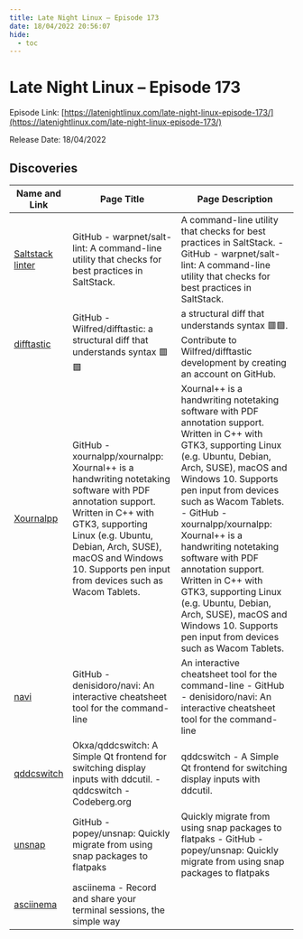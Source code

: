 ```yaml
---
title: Late Night Linux – Episode 173
date: 18/04/2022 20:56:07
hide:
  - toc
---
```


# Late Night Linux – Episode 173

Episode Link: [https://latenightlinux.com/late-night-linux-episode-173/](https://latenightlinux.com/late-night-linux-episode-173/)

Release Date: 18/04/2022

## Discoveries

| Name and Link | Page Title | Page Description |
| ------------- | ---------- | ---------------- |
| [Saltstack linter](https://github.com/warpnet/salt-lint/) | GitHub - warpnet/salt-lint: A command-line utility that checks for best practices in SaltStack. | A command-line utility that checks for best practices in SaltStack. - GitHub - warpnet/salt-lint: A command-line utility that checks for best practices in SaltStack. |
| [difftastic](https://github.com/Wilfred/difftastic) | GitHub - Wilfred/difftastic: a structural diff that understands syntax 🟥🟩 | a structural diff that understands syntax 🟥🟩. Contribute to Wilfred/difftastic development by creating an account on GitHub. |
| [Xournalpp](https://github.com/xournalpp/xournalpp) | GitHub - xournalpp/xournalpp: Xournal++ is a handwriting notetaking software with PDF annotation support. Written in C++ with GTK3, supporting Linux (e.g. Ubuntu, Debian, Arch, SUSE), macOS and Windows 10. Supports pen input from devices such as Wacom Tablets. | Xournal++ is a handwriting notetaking software with PDF annotation support. Written in C++ with GTK3, supporting Linux (e.g. Ubuntu, Debian, Arch, SUSE), macOS and Windows 10. Supports pen input from devices such as Wacom Tablets. - GitHub - xournalpp/xournalpp: Xournal++ is a handwriting notetaking software with PDF annotation support. Written in C++ with GTK3, supporting Linux (e.g. Ubuntu, Debian, Arch, SUSE), macOS and Windows 10. Supports pen input from devices such as Wacom Tablets. |
| [navi](https://github.com/denisidoro/navi) | GitHub - denisidoro/navi: An interactive cheatsheet tool for the command-line | An interactive cheatsheet tool for the command-line - GitHub - denisidoro/navi: An interactive cheatsheet tool for the command-line |
| [qddcswitch](https://codeberg.org/Okxa/qddcswitch) | Okxa/qddcswitch: A Simple Qt frontend for switching display inputs with ddcutil. - qddcswitch - Codeberg.org | qddcswitch - A Simple Qt frontend for switching display inputs with ddcutil. |
| [unsnap](https://github.com/popey/unsnap) | GitHub - popey/unsnap: Quickly migrate from using snap packages to flatpaks | Quickly migrate from using snap packages to flatpaks - GitHub - popey/unsnap: Quickly migrate from using snap packages to flatpaks |
| [asciinema](https://asciinema.org/) | asciinema - Record and share your terminal sessions, the simple way |  |